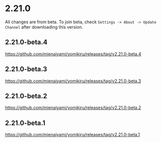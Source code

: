 <!-- 
> [!Note]
> To keep getting beta updates, check the beta update channel in settings after downloading the beta version.
>
> **Please report any issues you encounter with the beta tag so stable version can be released faster.** -->

# 2.21.0

All changes are from beta. To join beta, check `Settings -> About -> Update Channel` after downloading this version.

## 2.21.0-beta.4

<https://github.com/mienaiyami/yomikiru/releases/tag/v2.21.0-beta.4>

## 2.21.0-beta.3

<https://github.com/mienaiyami/yomikiru/releases/tag/v2.21.0-beta.3>

## 2.21.0-beta.2

<https://github.com/mienaiyami/yomikiru/releases/tag/v2.21.0-beta.2>

## 2.21.0-beta.1

<https://github.com/mienaiyami/yomikiru/releases/tag/v2.21.0-beta.1>

